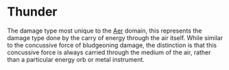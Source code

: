 # Thunder

The damage type most unique to the [Aer](../Magic/Spell%20Domains/Air.md) domain, this represents the damage type done by the carry of energy through the air itself. While similar to the concussive force of bludgeoning damage, the distinction is that this concussive force is always carried through the medium of the air, rather than a particular energy orb or metal instrument.